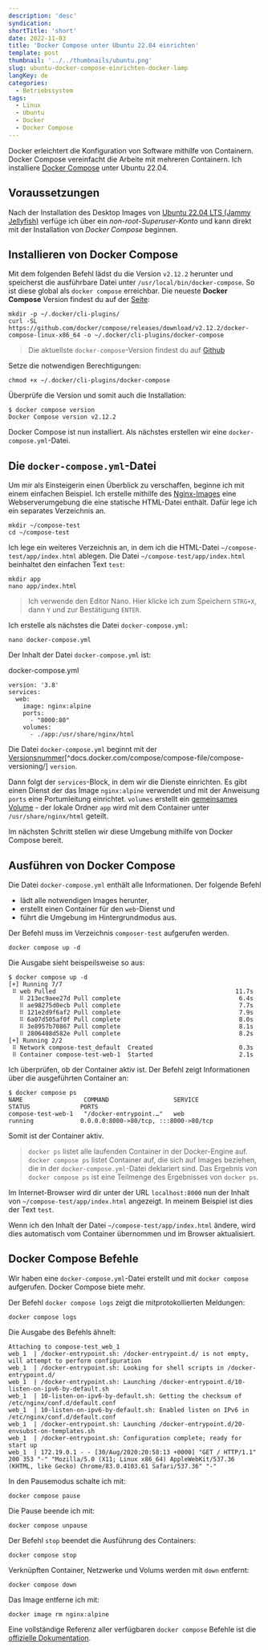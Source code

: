 ```yaml
---
description: 'desc'
syndication:
shortTitle: 'short'
date: 2022-11-03
title: 'Docker Compose unter Ubuntu 22.04 einrichten'
template: post
thumbnail: '../../thumbnails/ubuntu.png'
slug: ubuntu-docker-compose-einrichten-docker-lamp
langKey: de
categories:
  - Betriebssystem
tags:
  - Linux
  - Ubuntu
  - Docker
  - Docker Compose
---
```


Docker erleichtert die Konfiguration von Software mithilfe von Containern. Docker Compose vereinfacht die Arbeite mit mehreren Containern. Ich installiere [Docker Compose](https://docs.docker.com/compose/) unter Ubuntu 22.04.

## Voraussetzungen

Nach der Installation des Desktop Images von [Ubuntu 22.04 LTS (Jammy Jellyfish)](https://releases.ubuntu.com/22.04/) verfüge ich über ein _non-root-Superuser-Konto_ und kann direkt mit der Installation von _Docker Compose_ beginnen.

## Installieren von Docker Compose

Mit dem folgenden Befehl lädst du die Version `v2.12.2` herunter und speicherst die ausführbare Datei unter `/usr/local/bin/docker-compose`. So ist diese global als `docker compose` erreichbar. Die neueste **Docker Compose** Version findest du auf der [Seite](https://github.com/docker/compose/releases):

```
mkdir -p ~/.docker/cli-plugins/
curl -SL https://github.com/docker/compose/releases/download/v2.12.2/docker-compose-linux-x86_64 -o ~/.docker/cli-plugins/docker-compose
```

> Die aktuellste `docker-compose`-Version findest du auf [Github](https://github.com/docker/compose/releases)

Setze die notwendigen Berechtigungen:

```
chmod +x ~/.docker/cli-plugins/docker-compose
```

Überprüfe die Version und somit auch die Installation:

```
$ docker compose version
Docker Compose version v2.12.2
```

Docker Compose ist nun installiert. Als nächstes erstellen wir eine `docker-compose.yml`-Datei.

## Die `docker-compose.yml`-Datei

Um mir als Einsteigerin einen Überblick zu verschaffen, beginne ich mit einem einfachen Beispiel. Ich erstelle mithilfe des [Nginx-Images](https://hub.docker.com/_/nginx) eine Webserverumgebung die eine statische HTML-Datei enthält. Dafür lege ich ein separates Verzeichnis an.

```
mkdir ~/compose-test
cd ~/compose-test

```

Ich lege ein weiteres Verzeichnis an, in dem ich die HTML-Datei `~/compose-test/app/index.html` ablegen. Die Datei `~/compose-test/app/index.html` beinhaltet den einfachen Text `test`:

```
mkdir app
nano app/index.html
```

> Ich verwende den Editor Nano. Hier klicke ich zum Speichern `STRG+X`, dann `Y` und zur Bestätigung `ENTER`.

Ich erstelle als nächstes die Datei `docker-compose.yml`:

```
nano docker-compose.yml

```

Der Inhalt der Datei `docker-compose.yml` ist:

docker-compose.yml

```
version: '3.8'
services:
  web:
    image: nginx:alpine
    ports:
      - "8000:80"
    volumes:
      - ./app:/usr/share/nginx/html

```

Die Datei `docker-compose.yml` beginnt mit der [Versionsnummer](https://docs.docker.com/compose/compose-file/compose-versioning/)[^docs.docker.com/compose/compose-file/compose-versioning/] `version`.

Dann folgt der `services`-Block, in dem wir die Dienste einrichten. Es gibt einen Dienst der das Image `nginx:alpine` verwendet und mit der Anweisung `ports` eine Portumleitung einrichtet. `volumes` erstellt ein [gemeinsames Volume](https://docs.docker.com/compose/compose-file/#volumes) - der lokale Ordner `app` wird mit dem Container unter `/usr/share/nginx/html` geteilt.

Im nächsten Schritt stellen wir diese Umgebung mithilfe von Docker Compose bereit.

## Ausführen von Docker Compose

Die Datei `docker-compose.yml` enthält alle Informationen. Der folgende Befehl 
- lädt alle notwendigen Images herunter, 
- erstellt einen Container für den `web`-Dienst und 
- führt die Umgebung im Hintergrundmodus aus.

Der Befehl muss im Verzeichnis `composer-test` aufgerufen werden.

```
docker compose up -d
```

Die Ausgabe sieht beispeilsweise so aus:

```
$ docker compose up -d
[+] Running 7/7
 ⠿ web Pulled                                                  11.7s
   ⠿ 213ec9aee27d Pull complete                                 6.4s
   ⠿ ae98275d0ecb Pull complete                                 7.7s
   ⠿ 121e2d9f6af2 Pull complete                                 7.9s
   ⠿ 6a07d505af0f Pull complete                                 8.0s
   ⠿ 3e8957b70867 Pull complete                                 8.1s
   ⠿ 2806408d582e Pull complete                                 8.2s
[+] Running 2/2
 ⠿ Network compose-test_default  Created                        0.3s
 ⠿ Container compose-test-web-1  Started                        2.1s

```

Ich überprüfen, ob der Container aktiv ist. Der Befehl zeigt Informationen über die ausgeführten Container an: 

```
$ docker compose ps
NAME                 COMMAND                  SERVICE             STATUS              PORTS
compose-test-web-1   "/docker-entrypoint.…"   web                 running             0.0.0.0:8000->80/tcp, :::8000->80/tcp

```

Somit ist der Container aktiv.

> `docker ps` listet alle laufenden Container in der Docker-Engine auf. `docker compose ps` listet Container auf, die sich auf Images beziehen, die in der `docker-compose.yml`-Datei deklariert sind. Das Ergebnis von `docker compose ps` ist eine Teilmenge des Ergebnisses von `docker ps`.

Im Internet-Browser wird dir unter der URL `localhost:8000` nun der Inhalt von `~/compose-test/app/index.html` angezeigt. In meinem Beispiel ist dies der Text `test`.

Wenn ich den Inhalt der Datei `~/compose-test/app/index.html` ändere, wird dies automatisch vom Container übernommen und im Browser aktualisiert.

## Docker Compose Befehle

Wir haben eine `docker-compose.yml`-Datei erstellt und mit `docker compose` aufgerufen. Docker Compose biete mehr.

Der Befehl `docker compose logs` zeigt die mitprotokollierten Meldungen:

```
docker compose logs

```

Die Ausgabe des Befehls ähnelt:

```
Attaching to compose-test_web_1
web_1  | /docker-entrypoint.sh: /docker-entrypoint.d/ is not empty, will attempt to perform configuration
web_1  | /docker-entrypoint.sh: Looking for shell scripts in /docker-entrypoint.d/
web_1  | /docker-entrypoint.sh: Launching /docker-entrypoint.d/10-listen-on-ipv6-by-default.sh
web_1  | 10-listen-on-ipv6-by-default.sh: Getting the checksum of /etc/nginx/conf.d/default.conf
web_1  | 10-listen-on-ipv6-by-default.sh: Enabled listen on IPv6 in /etc/nginx/conf.d/default.conf
web_1  | /docker-entrypoint.sh: Launching /docker-entrypoint.d/20-envsubst-on-templates.sh
web_1  | /docker-entrypoint.sh: Configuration complete; ready for start up
web_1  | 172.19.0.1 - - [30/Aug/2020:20:58:13 +0000] "GET / HTTP/1.1" 200 353 "-" "Mozilla/5.0 (X11; Linux x86_64) AppleWebKit/537.36 (KHTML, like Gecko) Chrome/83.0.4103.61 Safari/537.36" "-"

```

In den Pausemodus schalte ich mit:

```
docker compose pause
```

Die Pause beende ich mit:

```
docker compose unpause
```

Der Befehl `stop` beendet die Ausführung des Containers:

```
docker compose stop
```

Verknüpften Container, Netzwerke und Volums werden mit `down` entfernt:

```
docker compose down
```

Das Image entferne ich mit:

```
docker image rm nginx:alpine
```

Eine vollständige Referenz aller verfügbaren `docker compose` Befehle ist die [offizielle Dokumentation](https://docs.docker.com/compose/reference/).

<img src="https://vg02.met.vgwort.de/na/2abdef14874e4e2b885c763ad3e0f9a0" width="1" height="1" alt="">
